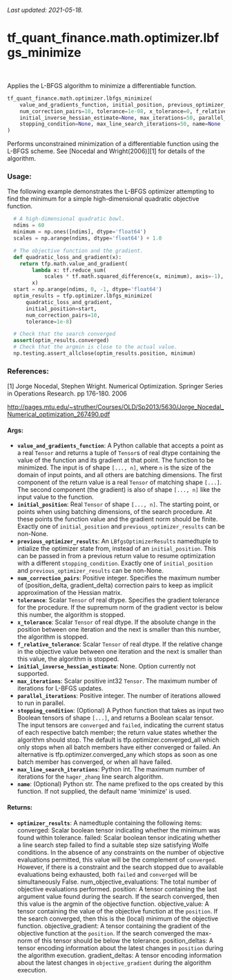 <!--
This file is generated by a tool. Do not edit directly.
For open-source contributions the docs will be updated automatically.
-->

*Last updated: 2021-05-18.*

<div itemscope itemtype="http://developers.google.com/ReferenceObject">
<meta itemprop="name" content="tf_quant_finance.math.optimizer.lbfgs_minimize" />
<meta itemprop="path" content="Stable" />
</div>

# tf_quant_finance.math.optimizer.lbfgs_minimize

<!-- Insert buttons and diff -->

<table class="tfo-notebook-buttons tfo-api" align="left">
</table>



Applies the L-BFGS algorithm to minimize a differentiable function.

```python
tf_quant_finance.math.optimizer.lbfgs_minimize(
    value_and_gradients_function, initial_position, previous_optimizer_results=None,
    num_correction_pairs=10, tolerance=1e-08, x_tolerance=0, f_relative_tolerance=0,
    initial_inverse_hessian_estimate=None, max_iterations=50, parallel_iterations=1,
    stopping_condition=None, max_line_search_iterations=50, name=None
)
```



<!-- Placeholder for "Used in" -->

Performs unconstrained minimization of a differentiable function using the
L-BFGS scheme. See [Nocedal and Wright(2006)][1] for details of the algorithm.

### Usage:

The following example demonstrates the L-BFGS optimizer attempting to find the
minimum for a simple high-dimensional quadratic objective function.

```python
  # A high-dimensional quadratic bowl.
  ndims = 60
  minimum = np.ones([ndims], dtype='float64')
  scales = np.arange(ndims, dtype='float64') + 1.0

  # The objective function and the gradient.
  def quadratic_loss_and_gradient(x):
    return tfp.math.value_and_gradient(
        lambda x: tf.reduce_sum(
            scales * tf.math.squared_difference(x, minimum), axis=-1),
        x)
  start = np.arange(ndims, 0, -1, dtype='float64')
  optim_results = tfp.optimizer.lbfgs_minimize(
      quadratic_loss_and_gradient,
      initial_position=start,
      num_correction_pairs=10,
      tolerance=1e-8)

  # Check that the search converged
  assert(optim_results.converged)
  # Check that the argmin is close to the actual value.
  np.testing.assert_allclose(optim_results.position, minimum)
```

### References:

[1] Jorge Nocedal, Stephen Wright. Numerical Optimization. Springer Series
    in Operations Research. pp 176-180. 2006

http://pages.mtu.edu/~struther/Courses/OLD/Sp2013/5630/Jorge_Nocedal_Numerical_optimization_267490.pdf

#### Args:


* <b>`value_and_gradients_function`</b>:  A Python callable that accepts a point as a
  real `Tensor` and returns a tuple of `Tensor`s of real dtype containing
  the value of the function and its gradient at that point. The function
  to be minimized. The input is of shape `[..., n]`, where `n` is the size
  of the domain of input points, and all others are batching dimensions.
  The first component of the return value is a real `Tensor` of matching
  shape `[...]`. The second component (the gradient) is also of shape
  `[..., n]` like the input value to the function.
* <b>`initial_position`</b>: Real `Tensor` of shape `[..., n]`. The starting point, or
  points when using batching dimensions, of the search procedure. At these
  points the function value and the gradient norm should be finite.
  Exactly one of `initial_position` and `previous_optimizer_results` can be
  non-None.
* <b>`previous_optimizer_results`</b>: An `LBfgsOptimizerResults` namedtuple to
  intialize the optimizer state from, instead of an `initial_position`.
  This can be passed in from a previous return value to resume optimization
  with a different `stopping_condition`. Exactly one of `initial_position`
  and `previous_optimizer_results` can be non-None.
* <b>`num_correction_pairs`</b>: Positive integer. Specifies the maximum number of
  (position_delta, gradient_delta) correction pairs to keep as implicit
  approximation of the Hessian matrix.
* <b>`tolerance`</b>: Scalar `Tensor` of real dtype. Specifies the gradient tolerance
  for the procedure. If the supremum norm of the gradient vector is below
  this number, the algorithm is stopped.
* <b>`x_tolerance`</b>: Scalar `Tensor` of real dtype. If the absolute change in the
  position between one iteration and the next is smaller than this number,
  the algorithm is stopped.
* <b>`f_relative_tolerance`</b>: Scalar `Tensor` of real dtype. If the relative change
  in the objective value between one iteration and the next is smaller
  than this value, the algorithm is stopped.
* <b>`initial_inverse_hessian_estimate`</b>: None. Option currently not supported.
* <b>`max_iterations`</b>: Scalar positive int32 `Tensor`. The maximum number of
  iterations for L-BFGS updates.
* <b>`parallel_iterations`</b>: Positive integer. The number of iterations allowed to
  run in parallel.
* <b>`stopping_condition`</b>: (Optional) A Python function that takes as input two
  Boolean tensors of shape `[...]`, and returns a Boolean scalar tensor.
  The input tensors are `converged` and `failed`, indicating the current
  status of each respective batch member; the return value states whether
  the algorithm should stop. The default is tfp.optimizer.converged_all
  which only stops when all batch members have either converged or failed.
  An alternative is tfp.optimizer.converged_any which stops as soon as one
  batch member has converged, or when all have failed.
* <b>`max_line_search_iterations`</b>: Python int. The maximum number of iterations
  for the `hager_zhang` line search algorithm.
* <b>`name`</b>: (Optional) Python str. The name prefixed to the ops created by this
  function. If not supplied, the default name 'minimize' is used.


#### Returns:


* <b>`optimizer_results`</b>: A namedtuple containing the following items:
  converged: Scalar boolean tensor indicating whether the minimum was
    found within tolerance.
  failed:  Scalar boolean tensor indicating whether a line search
    step failed to find a suitable step size satisfying Wolfe
    conditions. In the absence of any constraints on the
    number of objective evaluations permitted, this value will
    be the complement of `converged`. However, if there is
    a constraint and the search stopped due to available
    evaluations being exhausted, both `failed` and `converged`
    will be simultaneously False.
  num_objective_evaluations: The total number of objective
    evaluations performed.
  position: A tensor containing the last argument value found
    during the search. If the search converged, then
    this value is the argmin of the objective function.
  objective_value: A tensor containing the value of the objective
    function at the `position`. If the search converged, then this is
    the (local) minimum of the objective function.
  objective_gradient: A tensor containing the gradient of the objective
    function at the `position`. If the search converged the
    max-norm of this tensor should be below the tolerance.
  position_deltas: A tensor encoding information about the latest
    changes in `position` during the algorithm execution.
  gradient_deltas: A tensor encoding information about the latest
    changes in `objective_gradient` during the algorithm execution.
